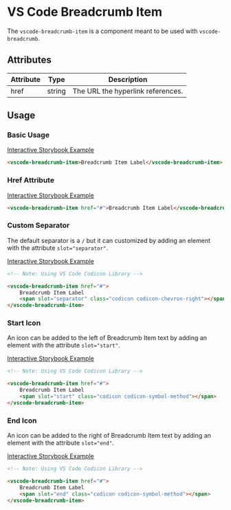 # VS Code Breadcrumb Item

The `vscode-breadcrumb-item` is a component meant to be used with `vscode-breadcrumb`.

## Attributes

| Attribute | Type   | Description                       |
| --------- | ------ | --------------------------------- |
| href      | string | The URL the hyperlink references. |

## Usage

### Basic Usage

[Interactive Storybook Example](https://microsoft.github.io/vscode-webview-toolkit/?path=/story/library-breadcrumb-item--default)

```html
<vscode-breadcrumb-item>Breadcrumb Item Label</vscode-breadcrumb-item>
```

### Href Attribute

[Interactive Storybook Example](https://microsoft.github.io/vscode-webview-toolkit/?path=/story/library-breadcrumb-item--with-link)

```html
<vscode-breadcrumb-item href="#">Breadcrumb Item Label</vscode-breadcrumb-item>
```

### Custom Separator

The default separator is a `/` but it can customized by adding an element with the attribute `slot="separator"`.

[Interactive Storybook Example](https://microsoft.github.io/vscode-webview-toolkit/?path=/story/library-breadcrumb-item--with-custom-separator)

```html
<!-- Note: Using VS Code Codicon Library -->

<vscode-breadcrumb-item href="#">
	Breadcrumb Item Label
	<span slot="separator" class="codicon codicon-chevron-right"></span>
</vscode-breadcrumb-item>
```

### Start Icon

An icon can be added to the left of Breadcrumb Item text by adding an element with the attribute `slot="start"`.

[Interactive Storybook Example](https://microsoft.github.io/vscode-webview-toolkit/?path=/story/library-breadcrumb-item--with-start-icon)

```html
<!-- Note: Using VS Code Codicon Library -->

<vscode-breadcrumb-item href="#">
	Breadcrumb Item Label
	<span slot="start" class="codicon codicon-symbol-method"></span>
</vscode-breadcrumb-item>
```

### End Icon

An icon can be added to the right of Breadcrumb Item text by adding an element with the attribute `slot="end"`.

[Interactive Storybook Example](https://microsoft.github.io/vscode-webview-toolkit/?path=/story/library-breadcrumb-item--with-end-icon)

```html
<!-- Note: Using VS Code Codicon Library -->

<vscode-breadcrumb-item href="#">
	Breadcrumb Item Label
	<span slot="end" class="codicon codicon-symbol-method"></span>
</vscode-breadcrumb-item>
```
